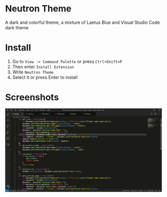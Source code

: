 # Neutron Theme
A dark and colorful theme, a mixture of Laetus Blue and Visual Studio Code dark theme

# Install
1. Go to  `View -> Command Palette`  or press  `Ctrl+Shift+P`
2. Then enter `Install Extension`
3. Write  `Neutron Theme`
4. Select it or press Enter to install

# Screenshots

![Theme Screenshot](images/screenshot.png)